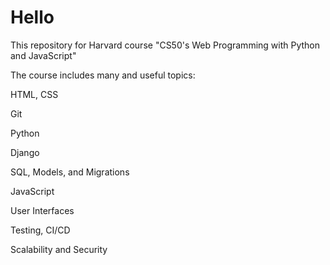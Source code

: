 # Hello
This repository for Harvard course "CS50's Web Programming with Python and JavaScript" 

The course includes many and useful topics:

HTML, CSS

Git

Python

Django

SQL, Models, and Migrations

JavaScript

User Interfaces

Testing, CI/CD

Scalability and Security

